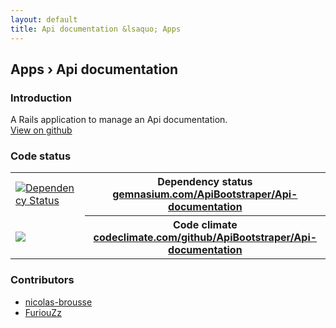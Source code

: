 ```yaml
---
layout: default
title: Api documentation &lsaquo; Apps
---
```


## Apps &rsaquo; Api documentation

### Introduction

A Rails application to manage an Api documentation.  
[View on github](https://github.com/ApiBootstraper/Api-documentation)


### Code status

<table>
  <tr>
    <td>
      <a href="https://gemnasium.com/ApiBootstraper/Api-documentation">
        <img src="https://gemnasium.com/ApiBootstraper/Api-documentation.png" alt="Dependency Status" title="Dependency Status">
      </a>
    </td>
    <th>Dependency status<br /><a href="https://gemnasium.com/ApiBootstraper/Api-documentation">gemnasium.com/ApiBootstraper/Api-documentation</a></th>
  </tr>
  <tr>
    <td>
      <a href="https://codeclimate.com/github/ApiBootstraper/Api-documentation">
        <img src="https://codeclimate.com/github/ApiBootstraper/Api-documentation.png" />
      </a>
    </td>
    <th>Code climate<br /><a href="https://codeclimate.com/github/ApiBootstraper/Api-documentation">codeclimate.com/github/ApiBootstraper/Api-documentation</a></th>
  </tr>
</table>

### Contributors

* [nicolas-brousse](https://github.com/nicolas-brousse)
* [FuriouZz](https://github.com/FuriouZz)


